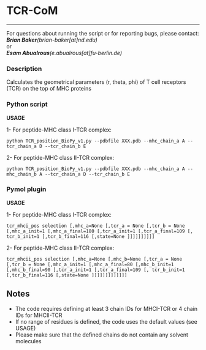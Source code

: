 # TCR-CoM
---------
For questions about running the script or for reporting bugs, please contact:<br/>
   *__Brian Baker__(brian-baker[at]nd.edu)*<br/>
or<br/>
   *__Esam Abualrous__(e.abualrous[at]fu-berlin.de)*<br/>
### Description
   Calculates the geometrical parameters (r, theta, phi) of T cell receptors (TCR) on the top of MHC proteins

### Python script
__USAGE__

1- For peptide-MHC class I-TCR complex:
```
python TCR_position_BioPy_v1.py --pdbfile XXX.pdb --mhc_chain_a A --tcr_chain_a D --tcr_chain_b E
``` 

2- For peptide-MHC class II-TCR complex:
```
python TCR_position_BioPy_v1.py --pdbfile XXX.pdb --mhc_chain_a A --mhc_chain_b A --tcr_chain_a D --tcr_chain_b E
```

### Pymol plugin
__USAGE__

1- For peptide-MHC class I-TCR complex:
```
tcr_mhci_pos selection [,mhc_a=None [,tcr_a = None [,tcr_b = None [,mhc_a_init=1 [,mhc_a_final=180 [,tcr_a_init=1 [,tcr_a_final=109 [, tcr_b_init=1 [,tcr_b_final=116 [,state=None ]]]]]]]]]]
```

2- For peptide-MHC class II-TCR complex:
```
tcr_mhcii_pos selection [,mhc_a=None [,mhc_b=None [,tcr_a = None [,tcr_b = None [,mhc_a_init=1 [,mhc_a_final=80 [,mhc_b_init=1 [,mhc_b_final=90 [,tcr_a_init=1 [,tcr_a_final=109 [, tcr_b_init=1 [,tcr_b_final=116 [,state=None ]]]]]]]]]]]]]
```

**Notes**
---------
- The code requires defining at least 3 chain IDs for MHCI-TCR or 4 chain IDs for MHCII-TCR
- If no range of residues is defined, the code uses the default values (see USAGE)
- Please make sure that the defined chains do not contain any solvent molecules
